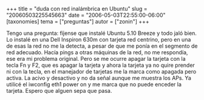 +++
title = "duda con red inalámbrica en Ubuntu"
slug = "20060503225545663"
date = "2006-05-03T22:55:00-06:00"
[taxonomies]
tema = ["preguntas"]
autor = ["zonin"]
+++

Tengo una pregunta: fíjense que instalé Ubuntu 5.10 Breeze y todo jaló
bien. Lo instalé en una Dell Inspiron 630m con tarjeta red centrino,
pero en una de esas la red no me la detecta, a pesar de que me ponía en
el segmento de red adecuado. Hacía pings a otras máquinas de la red, no
me respondía, ese era mi problema original. Pero se me ocurre apagar la
tarjeta con la tecla Fn y F2, que es apagar la tarjeta y ahora la
tarjeta ya no quire prender ni con la tecla, en el manejador de tarjetas
me la marca como apagada pero activa. La acivo y desactivo y no da señal
aunque me muestra los APs. Ya utilicé el iwconfig eth1 power on y me
marca que no puede enceder la tarjeta. Espero que alguen sepa que pasa.

